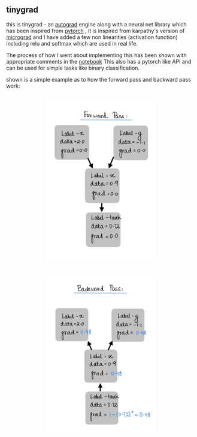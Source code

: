 ## tinygrad

this is tinygrad - an [autograd](https://docs.pytorch.org/tutorials/beginner/blitz/autograd_tutorial.html) engine along with a neural net library which has been inspired from [pytorch](https://pytorch.org/) , it is inspired from karpathy's version of [micrograd](https://github.com/karpathy/micrograd) and I have added a few non linearities (activation function) including relu and softmax which are used in real life.

The process of how I went about implementing this has been shown with appropriate comments in the [notebook](tinygrad_notebook.ipynb)
This also has a pytorch like API and can be used for simple tasks like binary classification.

shown is a simple example as to how the forward pass and backward pass work:

<br>
<div align="center">
  <img src="assets/forpass.png" alt="forward pass" width="300"/><br><br><br>
  <img src="assets/backpass.png" alt="backward pass" width="300"/>
</div>


